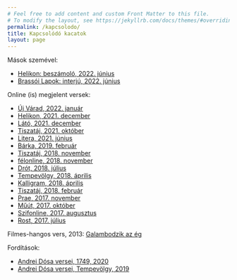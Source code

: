 ```yaml
---
# Feel free to add content and custom Front Matter to this file.
# To modify the layout, see https://jekyllrb.com/docs/themes/#overriding-theme-defaults
permalink: /kapcsolodo/
title: Kapcsolódó kacatok
layout: page
---
```


Mások szemével:
- [Helikon: beszámoló, 2022. június](https://www.helikon.ro/bejegyzesek/a-kulonfele-kalandozasok-csak-erositik-egymast-koman-zsombor-debutkotetenek-bemutatojarol)
- [Brassói Lapok: interjú, 2022. június](/assets/brassoi_lapok_interju.pdf)

Online (is) megjelent versek:
- [Új Várad, 2022. január](https://www.ujvarad.ro/irodalom/koman-zsombor-versei/)
- [Helikon, 2021. december](https://www.helikon.ro/bejegyzesek/koman-zsombor-versei)
- [Látó, 2021. december](https://www.lato.ro/article.php/Versek/4983/)
- [Tiszatáj, 2021. október](http://tiszatajonline.hu/?p=141722)
- [Litera, 2021. június](https://litera.hu/irodalom/elso-kozles/koman-zsombor-rekviem-reszletek.html)
- [Bárka, 2019. február](http://barkaonline.hu/szepirodalom/18-versek/6752-koman-zsombor-versei)
- [Tiszatáj, 2018. november](https://dunszt.sk/2018/11/17/tiszataj-2018-11/)
- [félonline, 2018. november](https://felonline.hu/2018/11/06/koman-zsombor-versei/)
- [Drót, 2018. július](http://drot.eu/article/osszeferhetetlen-tajakon-koman-zsombor-versei)
- [Tempevölgy, 2018. április](https://epa.oszk.hu/03000/03099/00040/pdf/EPA03099_tempevolgy_2018_4_024-025.pdf)
- [Kalligram, 2018. április](https://www.kalligramoz.eu/index.php/content/download/5354/48770/file/2018-04_Kalligram.pdf)
- [Tiszatáj, 2018. február](https://tiszatajonline.hu/irodalom/koman-zsombor-versei/)
- [Prae, 2017. november](https://www.prae.hu/journal/119-poptechnikak/)
- [Műút, 2017. október](http://www.muut.hu/archivum/25851)
- [Szifonline, 2017. augusztus](https://www.szifonline.hu/szepirodalom/kolteszet/1602-Koman_Zsombor_versei)
- [Rost, 2017. július](https://issuu.com/rostirodalmilap/docs/rostirodalmilap_1.sz__m_ny__r_2017)

Filmes-hangos vers, 2013: [Galambodzik az ég](https://vimeo.com/79597921)

Fordítások:
- [Andrei Dósa versei, 1749, 2020](https://1749.hu/szepirodalom/vers/andrei-dosa-versei.html)
- [Andrei Dósa versei, Tempevölgy, 2019](http://tempevolgy.hu/index.php/online/online-olvasoterem/item/213-andrei-dosa-versei)
